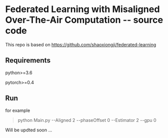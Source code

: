 # Federated Learning with Misaligned Over-The-Air Computation -- source code

This repo is based on https://github.com/shaoxiongji/federated-learning


## Requirements
python>=3.6

pytorch>=0.4

## Run
for example
> python Main.py --Aligned 2 --phaseOffset 0 --Estimator 2 --gpu 0  

Will be updted soon ...


